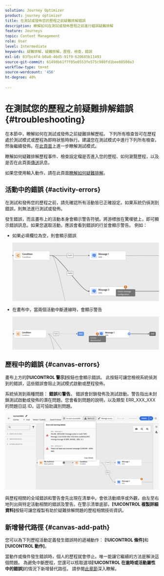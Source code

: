 ```yaml
---
solution: Journey Optimizer
product: journey optimizer
title: 在測試或發佈您的歷程之前疑難排解錯誤
description: 瞭解如何在測試或發佈歷程之前進行錯誤疑難排解
feature: Journeys
topic: Content Management
role: User
level: Intermediate
keywords: 疑難排解，疑難排解，歷程，檢查，錯誤
exl-id: 03fbc4f4-b0a8-46d5-91f9-620685b11493
source-git-commit: 61498b61f7f05e0553fe575c980fd1bee08500a3
workflow-type: tm+mt
source-wordcount: '456'
ht-degree: 40%

---
```


# 在測試您的歷程之前疑難排解錯誤 {#troubleshooting}

在本節中，瞭解如何在測試或發佈之前疑難排解歷程。 下列所有檢查皆可在歷程處於測試模式或歷程為即時狀態時執行。建議您在測試模式中進行下列所有檢查，然後繼續發佈。在[此頁面](../building-journeys/testing-the-journey.md)上進一步瞭解測試模式。

瞭解如何疑難排解歷程事件、檢查設定檔是否進入您的歷程、如何瀏覽歷程，以及是否在此頁面[傳送](troubleshooting-execution.md)訊息。

如果您使用輸入動作，請在此頁面[瞭解如何疑難排解](troubleshooting-inbound.md)。

## 活動中的錯誤 {#activity-errors}

在測試和發佈您的歷程之前，請先確認所有活動皆已正確設定。如果系統仍偵測到錯誤，則無法進行測試或發佈。

發生錯誤，而且畫布上的活動本身會顯示警告符號。將游標放在驚嘆號上，即可顯示錯誤訊息。如果您選取活動，應該會看到錯誤的行並會顯示警告。 例如：

* 如果必填欄位為空，則會顯示錯誤

  ![](assets/journey63.png)

* 在畫布中，當兩個活動中斷連線時，會顯示警告

  ![](assets/canvas-disconnected.png)

## 歷程中的錯誤 {#canvas-errors}

畫布上方的&#x200B;**[!UICONTROL 警示]**&#x200B;按鈕也會顯示錯誤。 此按鈕可讓您檢視系統偵測到的錯誤，這些錯誤會阻止測試模式啟動或歷程發佈。

系統偵測到兩種問題： **錯誤**&#x200B;和&#x200B;**警告**。 錯誤會封鎖發佈及測試啟動。警告指出未封鎖測試啟動或發佈的潛在問題。您會看到問題的說明，以及類型 ERR_XXX_XXX 的問題日誌 ID。這可協助識別問題。

![](assets/journey-error-and-warning.png)

<!--Most of the time, errors detected by the system are linked to errors visible on the activities but they can also relate to other issues. In all cases, check alerts and resolve the issue using to the error description. If you cannot identify the issue, use the **[!UICONTROL Copy details]** button to store the alerts, and send them to your administrator.-->

與歷程相關的全域錯誤和警告會先出現在清單中。會依活動順序或外觀，由左至右地列出與特定活動相關的錯誤及警告。在警示清單底部，**[!UICONTROL 複製詳細資料]**&#x200B;按鈕可讓您複製有助於疑難排解問題的歷程相關技術資訊。

## 新增替代路徑 {#canvas-add-path}

您可以為下列歷程活動定義發生錯誤時的遞補動作： **[!UICONTROL 條件]**&#x200B;和&#x200B;**[!UICONTROL 動作]**。

當動作或條件發生錯誤時，個人的歷程就會停止。唯一能讓它繼續的方法是解決這個問題。 為避免中斷歷程，您還可以核取選項&#x200B;**[!UICONTROL 在逾時或活動屬性中的錯誤]**&#x200B;的情況下新增替代路徑。 請參閱[此章節](../building-journeys/using-the-journey-designer.md#paths)深入瞭解。
